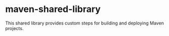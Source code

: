 # maven-shared-library
This shared library provides custom steps for building and deploying Maven projects.
